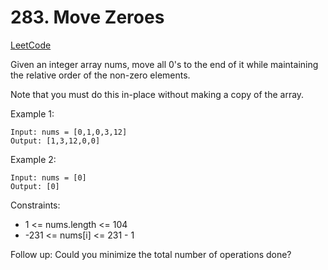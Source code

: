 # 283. Move Zeroes
[LeetCode](https://leetcode.com/problems/move-zeroes/description/)

Given an integer array nums, move all 0's to the end of it while maintaining the relative order of the non-zero elements.

Note that you must do this in-place without making a copy of the array.

Example 1:
```
Input: nums = [0,1,0,3,12]
Output: [1,3,12,0,0]
```
Example 2:
```
Input: nums = [0]
Output: [0]
```

Constraints:
- 1 <= nums.length <= 104
- -231 <= nums[i] <= 231 - 1

Follow up: Could you minimize the total number of operations done?
